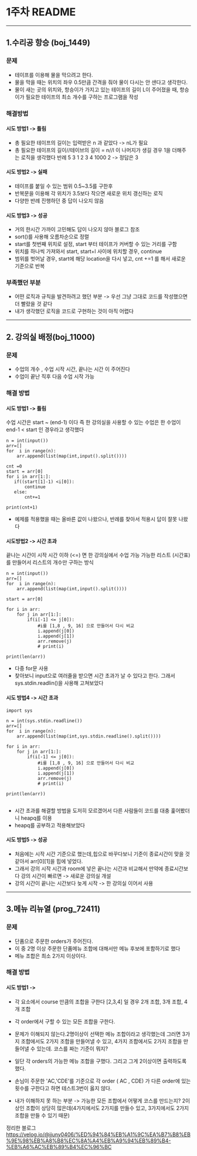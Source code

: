 # 1주차 README
--- 
## 1.수리공 항승 (boj_1449)

### 문제
- 테이프를 이용해 물을 막으려고 한다. 
- 물을 막을 때는 위치의 좌우 0.5만큼 간격을 줘야 물이 다시는 안 샌다고 생각한다.
- 물이 새는 곳의 위치와, 항승이가 가지고 있는 테이프의 길이 L이 주어졌을 때, 항승이가 필요한 테이프의 최소 개수를 구하는 프로그램을 작성

### 해결방법

#### 시도 방법1 -> 틀림
- 총 필요한 테이프의 길이는 입력받은 n 과 같았다 -> nL가 필요
- 총 필요한 테이프의 길이//테이브의 길이 = n//l 이 나머지가 생길 경우 1을 더해주는 로직을 생각했다
반례
5 3
1 2 3 4 1000
2 -> 정답은 3
#### 시도 방법2 -> 실패
- 테이프를 붙일 수 있는 범위 0.5~3.5를 구한후
- 반복문을 이용해 각 위치가 3.5보다 작으면 새로운 위치 갱신하는 로직
- 다양한 반례 진행하던 중 답이 나오지 않음 
#### 시도 방법3 -> 성공
- 거의 한시간 가까이 고민해도 답이 나오지 않아 블로그 참조
- sort()를 사용해 오름차순으로 정렬
- start를 첫번째 위치로 설정, start 부터 테이프가 커버할 수 있는 거리를 구함
- 위치를 하나씩 가져와서 start, start+l 사이에 위치할 경우, continue
- 범위를 벗어날 경우, start에 해당 location을 다시 넣고, cnt +=1 를 해서 새로운 기준으로 반복


### 부족했던 부분
- 어떤 로직과 규칙을 발견하려고 했던 부분 -> 우선 그냥 그대로 코드를 작성했으면 더 빨랐을 것 같다 
- 내가 생각했던 로직을 코드로 구현하는 것이 아직 어렵다

---
## 2. 강의실 배정(boj_11000)

### 문제
- 수업의 개수 , 수업 시작 시간, 끝나는 시간 이 주어진다
- 수업이 끝난 직후 다음 수업 시작 가능

### 해결 방법

#### 시도 방법1 -> 틀림
수업 시간은 start ~ (end-1) 이다
즉 한 강의실을 사용할 수 있는 수업은 한 수업이 end-1 < start 인 경우라고 생각했다
```
n = int(input())
arr=[]
for  i in range(n):
    arr.append(list(map(int,input().split())))

cnt =0
start = arr[0]
for i in arr[1:]:
   if((start[1]-1) <i[0]):
       continue
   else:
       cnt+=1
       
print(cnt+1)
```
- 예제를 적용했을 때는 올바른 값이 나왔으나, 반례를 찾아서 적용시 답이 잘못 나왔다

#### 시도방법2 -> 시간 초과
끝나는 시간이 시작 시간 이하 (<=) 면 한 강의실에서 수업 가능
가능한 리스트 (시간표) 를 만들어서 리스트의 개수만 구하는 방식
```
n = int(input())
arr=[]
for  i in range(n):
    arr.append(list(map(int,input().split())))

start = arr[0]

for i in arr:
    for j in arr[1:]:
        if(i[-1] <= j[0]):
            #i를 [1,8 , 9, 16] 으로 만들어서 다시 비교
            i.append(j[0])
            i.append(j[1])
            arr.remove(j)
            # print(i)
       
print(len(arr))
```
- 다중 for문 사용
- 찾아보니 input으로 여러줄을 받으면 시간 초과가 날 수 있다고 한다. 그래서 sys.stdin.readlin()을 사용해 고쳐보았다

#### 시도 방법4 -> 시간 초과
```
import sys

n = int(sys.stdin.readline())
arr=[]
for  i in range(n):
    arr.append(list(map(int,sys.stdin.readline().split())))

for i in arr:
    for j in arr[1:]:
        if(i[-1] <= j[0]):
            #i를 [1,8 , 9, 16] 으로 만들어서 다시 비교
            i.append(j[0])
            i.append(j[1])
            arr.remove(j)
            # print(i)
       
print(len(arr))
            
```
- 시간 초과를 해결할 방법을 도저히 모르겠어서 다른 사람들이 코드를 대충 훑어봤더니 heapq를 이용
- heapq를 공부하고 적용해보았다

#### 시도 방법5 -> 성공
- 처음에는 시작 시간 기준으로 했는데,힙으로 바꾸다보니 기준이 종료시간이 맞을 것 같아서 arr[0][1]을 힙에 넣었다.
- 그래서 강의 시작 시간과 room에 넣은 끝나는 시간과 비교해서 만약에 종료시간보다 강의 시간이 빠르면 -> 새로운 강의실 개설
- 강의 시간이 끝나는 시간보다 늦게 시작 -> 한 강의실 이어서 사용

---
## 3.메뉴 리뉴열 (prog_72411)

### 문제
- 단품으로 주문한 orders가 주어진다. 
- 이 중 2명 이상 주문한 단품메뉴 조합에 대해서만 메뉴 후보에 포함하기로 했다
- 메뉴 조합은 최소 2가지 이상이다.

### 해결 방법

#### 시도 방법1 -> 
- 각 요소에서 course 만큼의 조합을 구한다 [2,3,4] 일 경우 2개 조합, 3개 조합, 4개 조합
- 각 order에서 구할 수 있는 모든 조합을 구한다.
- 문제가 이해되지 않는다.2명이상이 선택한 메뉴 조합이라고 생각했는데 그러면 3가지 조합에서도 2가지 조합을 만들어낼 수 있고, 4가지 조합에서도 2가지 조합을 만들어낼 수 있는데. 코스를 짜는 기준이 뭐지?

-  일단 각 orders의 가능한 메뉴 조합을 구했다. 그리고 그게 2이상이면 출력하도록 했다.
- 손님이 주문한 'AC,'CDE'를 기준으로 각 order ( AC , CDE) 가 다른 order에 있는 횟수를 구한다고 하면 테스트3번이 옳지 않다.
- 내가 이해하지 못 하는 부분 -> 가능한 모든 조합에서 어떻게 코스를 만드는지? 2이상인 조합이 상당히 많은데(4가지에서도 2가지를 만들수 있고, 3가지에서도 2가지 조합을 만들 수 있기 때문)

정리한 블로그
https://velog.io/@jjuny0406/%ED%94%84%EB%A1%9C%EA%B7%B8%EB%9E%98%EB%A8%B8%EC%8A%A4%EB%A9%94%EB%89%B4-%EB%A6%AC%EB%89%B4%EC%96%BC
